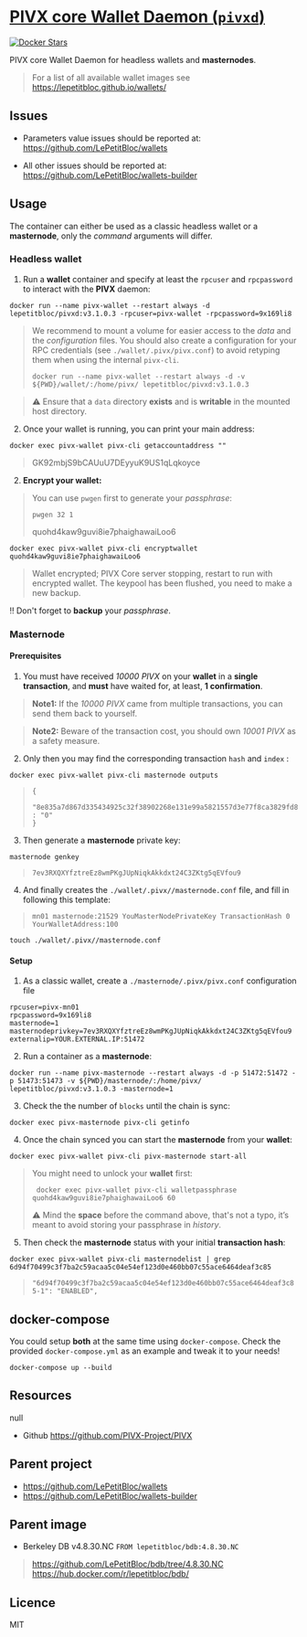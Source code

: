 # [PIVX core Wallet Daemon (`pivxd`)](https://github.com/LePetitBloc/pivxd)

[![Docker Stars][docker-svg]][docker-url]

PIVX core Wallet Daemon for headless wallets and **masternodes**. 

> For a list of all available wallet images see https://lepetitbloc.github.io/wallets/

## Issues
- Parameters value issues should be reported at:
https://github.com/LePetitBloc/wallets

- All other issues should be reported at:
https://github.com/LePetitBloc/wallets-builder

## Usage
The container can either be used as a classic headless wallet or a **masternode**, only the *command* arguments will differ.

### Headless wallet
1. Run a **wallet** container and specify at least the `rpcuser` and `rpcpassword` to interact with the **PIVX** daemon:
```
docker run --name pivx-wallet --restart always -d lepetitbloc/pivxd:v3.1.0.3 -rpcuser=pivx-wallet -rpcpassword=9x169li8
```
> We recommend to mount a volume for easier access to the *data* and the *configuration* files.
> You should also create a configuration for your RPC credentials (see `./wallet/.pivx/pivx.conf`) to avoid retyping them when using the internal `pivx-cli`.
> ```
> docker run --name pivx-wallet --restart always -d -v ${PWD}/wallet/:/home/pivx/ lepetitbloc/pivxd:v3.1.0.3
> ```

> :warning: Ensure that a `data` directory **exists** and is **writable** in the mounted host directory.

2. Once your wallet is running, you can print your main address:
```
docker exec pivx-wallet pivx-cli getaccountaddress ""
```
> GK92mbjS9bCAUuU7DEyyuK9US1qLqkoyce

2. **Encrypt your wallet:**
> You can use `pwgen` first to generate your *passphrase*:
> ```
> pwgen 32 1
> ```
> quohd4kaw9guvi8ie7phaighawaiLoo6
```
docker exec pivx-wallet pivx-cli encryptwallet quohd4kaw9guvi8ie7phaighawaiLoo6
```
> Wallet encrypted; PIVX Core server stopping, restart to run with encrypted wallet. The keypool has been flushed, you need to make a new backup.

:bangbang: Don't forget to **backup** your *passphrase*.

### Masternode

#### Prerequisites
1. You must have received *10000 PIVX* on your **wallet** in a **single transaction**, and **must** have waited for, at least, **1 confirmation**.
> **Note1:** If the *10000 PIVX* came from multiple transactions, you can send them back to yourself.

> **Note2:** Beware of the transaction cost, you should own *10001 PIVX* as a safety measure.

2. Only then you may find the corresponding transaction `hash` and `index` :
```
docker exec pivx-wallet pivx-cli masternode outputs
```
>```
>{
>  "8e835a7d867d335434925c32f38902268e131e99a5821557d3e77f8ca3829fd8" : "0"
>}
>```

3. Then generate a **masternode** private key:
```
masternode genkey
```
>```
>7ev3RXQXYfztreEz8wmPKgJUpNiqkAkkdxt24C3ZKtg5qEVfou9
>```

4. And finally creates the `./wallet/.pivx//masternode.conf` file, and fill in following this template:
> `mn01 masternode:21529 YouMasterNodePrivateKey TransactionHash 0 YourWalletAddress:100`
```
touch ./wallet/.pivx//masternode.conf
```

#### Setup
1. As a classic wallet, create a `./masternode/.pivx/pivx.conf` configuration file
```
rpcuser=pivx-mn01
rpcpassword=9x169li8
masternode=1
masternodeprivkey=7ev3RXQXYfztreEz8wmPKgJUpNiqkAkkdxt24C3ZKtg5qEVfou9
externalip=YOUR.EXTERNAL.IP:51472

```

2. Run a container as a **masternode**:
```
docker run --name pivx-masternode --restart always -d -p 51472:51472 -p 51473:51473 -v ${PWD}/masternode/:/home/pivx/ lepetitbloc/pivxd:v3.1.0.3 -masternode=1
```

3. Check the the number of `blocks` until the chain is sync:
```
docker exec pivx-masternode pivx-cli getinfo
```

4. Once the chain synced you can start the **masternode** from your **wallet**:
```
docker exec pivx-wallet pivx-cli pivx-masternode start-all
```
> You might need to unlock your **wallet** first:
> ```
>  docker exec pivx-wallet pivx-cli walletpassphrase quohd4kaw9guvi8ie7phaighawaiLoo6 60
> ```
> :warning: Mind the **space** before the command above, that's not a typo, it’s meant to avoid storing your passphrase in *history*.

5. Then check the **masternode** status with your initial **transaction hash**:
```
docker exec pivx-wallet pivx-cli masternodelist | grep 6d94f70499c3f7ba2c59acaa5c04e54ef123d0e460bb07c55ace6464deaf3c85
```
> `"6d94f70499c3f7ba2c59acaa5c04e54ef123d0e460bb07c55ace6464deaf3c85-1": "ENABLED",`

## docker-compose
You could setup **both** at the same time using `docker-compose`.
Check the provided `docker-compose.yml` as an example and tweak it to your needs!
```
docker-compose up --build
```


## Resources
null
- Github https://github.com/PIVX-Project/PIVX



## Parent project
- https://github.com/LePetitBloc/wallets
- https://github.com/LePetitBloc/wallets-builder

## Parent image
- Berkeley DB v4.8.30.NC
`FROM lepetitbloc/bdb:4.8.30.NC`
> https://github.com/LePetitBloc/bdb/tree/4.8.30.NC
> https://hub.docker.com/r/lepetitbloc/bdb/

## Licence
MIT

[docker-url]: https://hub.docker.com/r/lepetitbloc/pivxd/
[docker-svg]: https://img.shields.io/docker/stars/lepetitbloc/pivxd.svg
